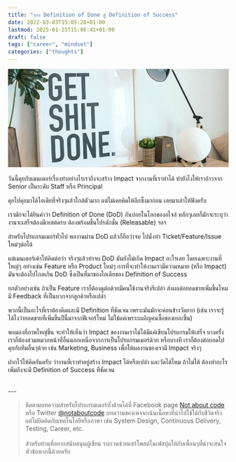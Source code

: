 ```yaml
---
title: "จาก Definition of Done สู่ Definition of Success"
date: 2022-03-03T15:05:28+01:00
lastmod: 2025-01-25T15:06:41+01:00
draft: false
tags: ["career", "mindset"]
categories: ["thoughts"]
---
```



![Photo by Minh Pham on Unsplash](/img/covers/get-shit-done-01.png)


วันนี้คุยกับเมนเตอร์เรื่องทำอย่างไรเราถึงจะสร้าง Impact จากงานที่เราทำได้ ทำยังไงให้เราก้าวจาก Senior เป็นระดับ Staff หรือ Principal

คุยไปคุยมาได้ไอเดียที่จริงๆแล้วใกล้ตัวมาก แต่ไม่เคยคิดให้ลึกซึ้งมาก่อน เลยมาเล่าให้ฟังครับ

เรามักจะได้ยินคำว่า Definition of Done (DoD) กันบ่อยในโลกของอไจล์ หลักๆเลยก็มักจะระบุว่างานจะเสร็จต้องมีเทสต์ครบ ต้องพร้อมขึ้นโปรดักชั่น (Releasable) ฯลฯ

<!--more-->

สำหรับโปรแกรมเมอร์ทั่วไป พองานผ่าน DoD แล้วก็ถือว่าจบ ไปนั่งทำ Ticket/Feature/Issue ใหม่ๆต่อได้

แต่เมนเตอร์เค้าให้คิดต่อว่า จริงๆแล้วทำจบ DoD มันยังไม่เกิด Impact อะไรเลย โดยเฉพาะงานที่ใหญ่ๆ อย่างเช่น Feature หรือ Product ใหม่ๆ การที่จะทำให้งานเรามีความหมาย (หรือ Impact) มันจะต้องไปไกลเกิน DoD ซึ่งเป็นที่มาของไอเดียของ Definition of Success

ยกตัวอย่างเช่น ถ้าเป็น Feature เราก็ต้องดูต่อด้วยมีคนใช้งานจริงรึเปล่า ส่งผลต่อยอดขายเพิ่มขึ้นไหม มี Feedback ที่เป็นบวกจากลูกค้าหรือเปล่า

พวกนี้เป็นอะไรที่เราต้องคิดและมี Definition ที่ชัดเจน เพราะมันมักจะค่อนข้างวัดยาก (เช่น เราจะรู้ได้ไงว่ายอดขายที่เพิ่มขึ้นปีนี้มาจากฟีเจอร์ใหม่ ไม่ใช่แค่เพราะเผอิญคนซื้อของเยอะขึ้น)

พอมองที่ภาพใหญ่ขึ้น จะทำให้เห็นว่า Impact ของงานเราไม่ได้มีแค่เขียนโปรแกรมให้เสร็จ บางครั้ง เราก็ต้องสวมหมวกหน้าที่อื่นนอกเหนือจากการเป็นโปรแกรมเมอร์ด้วย หรือบางที เราก็ต้องต่อยอดไปคุยกับทีมอื่นๆด้วย เช่น Marketing, Business เพื่อให้ผลงานของเรามี Impact จริงๆ

ฝากไว้ให้คิดกันครับ ว่างานที่เราทำอยู่สร้าง Impact ได้หรือเปล่า และวัดได้ไหม ถ้าไม่ได้ ต้องทำอะไรเพิ่มถึงจะมี Definition of Success ที่ชัดเจน


<br />
---

> ติดตามบทความสำหรับโปรแกรมเมอร์ทั้งด้านได้ที่ Facebook page [Not about code](http://facebook.com/notaboutcode) หรือ Twitter [@notaboutcode](https://twitter.com/notaboutcode/) บทความของเพจจะเน้นเนื้อหาที่นำไปใช้ได้กับชีวิตจริง แต่ไม่ยึดติดกับเทคโนโลยีหรือภาษา เช่น System Design, Continuous Delivery, Testing, Career, etc.
> <br />
> <br />
> สำหรับท่านที่อยากสนับสนุนผู้เขียน รบกวนช่วยแชร์โพสต์ในเฟสบุ้คให้กับเพื่อนๆที่น่าจะสนใจหัวข้อพวกนี้ด้วยครับ